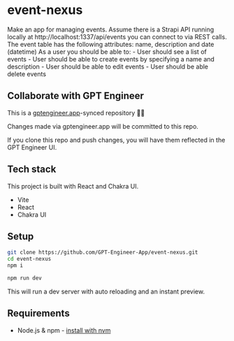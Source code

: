 # event-nexus

Make an app for managing events. Assume there is a Strapi API running locally at http://localhost:1337/api/events you can connect to via REST calls. The event table has the following attributes: name, description and date (datetime) As a user you should be able to: - User should see a list of events - User should be able to create events by specifying a name and description - User should be able to edit events - User should be able delete events

## Collaborate with GPT Engineer

This is a [gptengineer.app](https://gptengineer.app)-synced repository 🌟🤖

Changes made via gptengineer.app will be committed to this repo.

If you clone this repo and push changes, you will have them reflected in the GPT Engineer UI.

## Tech stack

This project is built with React and Chakra UI.

- Vite
- React
- Chakra UI

## Setup

```sh
git clone https://github.com/GPT-Engineer-App/event-nexus.git
cd event-nexus
npm i
```

```sh
npm run dev
```

This will run a dev server with auto reloading and an instant preview.

## Requirements

- Node.js & npm - [install with nvm](https://github.com/nvm-sh/nvm#installing-and-updating)
